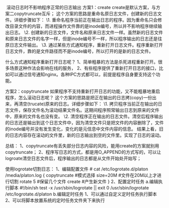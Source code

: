 ​         滚动日志时不影响程序正常的日志输出
方案1：create
create是默认方案，与方案二copytruncate互斥；
这个方案的思路是重命名原日志文件，创建新的日志文件。详细步骤如下：
\1. 重命名程序当前正在输出日志的程序。因为重命名只会修改目录文件的内容，而进程操作文件靠的是inode编号，所以并不影响程序继续输出日志。
\2. 创建新的日志文件，文件名和原来日志文件一样。虽然新的日志文件和原来日志文件的名字一样，但是inode编号不一样，所以程序输出的日志还是往原日志文件输出。
\3. 通过某些方式通知程序，重新打开日志文件。程序重新打开日志文件，靠的是文件路径而不是inode编号，所以打开的是新的日志文件。

什么方式通知程序重新打开日志呢？
1、简单粗暴的方法是杀死进程重新打开。很多场景这种作法会影响在线的服务，
2、有些程序提供了重新打开日志的接口，比如可以通过信号通知nginx。各种IPC方式都可以，前提是程序自身要支持这个功能。

方案2：copytruncate
如果程序不支持重新打开日志的功能，又不能粗暴地重启程序，怎么滚动日志呢？
这个方案的思路是把正在输出的日志拷(copy)一份出来，再清空(trucate)原来的日志。详细步骤如下：
\1. 拷贝程序当前正在输出的日志文件，保存文件名为滚动结果文件名。这期间程序照常输出日志到原来的文件中，原来的文件名也没有变。
\2. 清空程序正在输出的日志文件。清空后程序输出的日志还是输出到这个日志文件中，因为清空文件只是把文件的内容删除了，文件的inode编号并没有发生变化，变化的是元信息中文件内容的信息。
结果上看，旧的日志内容存在滚动的文件里，新的日志输出到空的文件里。实现了日志的滚动。

总结：
    1、copytruncate有丢失部分日志内容的风险，能用create的方案就别用copytruncate；
    2、程序写日志的方式，都是用O_APPEND的方式写的，可以让logroate清空日志文件后，程序输出的日志都是从文件开始处开始写；


使用logrotate切割日志：
1、编辑配置文件
\# cat /etc/logrotate.d/platon
/media/platon.log {
	copytruncate  #模式选择
	size=20M     #文件在20M以上才进行切割
	rotate 5  #保留几个文件
	create   #产生新文件
}
2、配置定时任务
    a.编辑执行脚本
    \#!/bin/sh
    test -x /usr/sbin/logrotate || exit 0
    /usr/sbin/logrotate  /etc/logrotate.d/platon
    b.编辑定时任务
        1、可以通过自定义定时任务执行脚本
        2、可以将脚本放置系统的定时任务文件夹下来执行